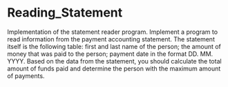 # Reading_Statement
Implementation of the statement reader program.
Implement a program to read information from the payment accounting statement. The statement itself is the following table: 
      first and last name of the person; 
      the amount of money that was paid to the person; 
      payment date in the format DD. MM. YYYY.
Based on the data from the statement, you should calculate the total amount of funds paid and determine the person with the maximum amount of payments.
